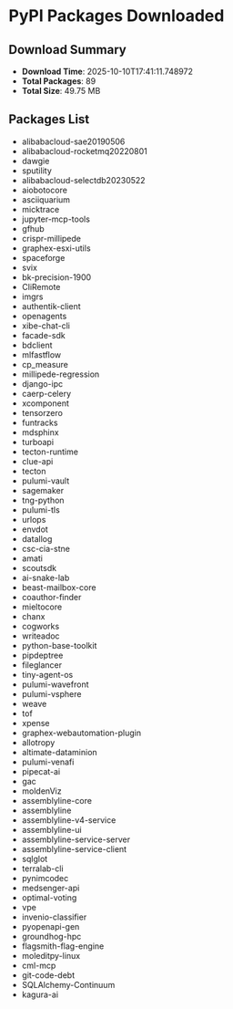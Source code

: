 # PyPI Packages Downloaded

## Download Summary
- **Download Time**: 2025-10-10T17:41:11.748972
- **Total Packages**: 89
- **Total Size**: 49.75 MB

## Packages List
- alibabacloud-sae20190506
- alibabacloud-rocketmq20220801
- dawgie
- sputility
- alibabacloud-selectdb20230522
- aiobotocore
- asciiquarium
- micktrace
- jupyter-mcp-tools
- gfhub
- crispr-millipede
- graphex-esxi-utils
- spaceforge
- svix
- bk-precision-1900
- CliRemote
- imgrs
- authentik-client
- openagents
- xibe-chat-cli
- facade-sdk
- bdclient
- mlfastflow
- cp_measure
- millipede-regression
- django-ipc
- caerp-celery
- xcomponent
- tensorzero
- funtracks
- mdsphinx
- turboapi
- tecton-runtime
- clue-api
- tecton
- pulumi-vault
- sagemaker
- tng-python
- pulumi-tls
- urlops
- envdot
- datallog
- csc-cia-stne
- amati
- scoutsdk
- ai-snake-lab
- beast-mailbox-core
- coauthor-finder
- mieltocore
- chanx
- cogworks
- writeadoc
- python-base-toolkit
- pipdeptree
- fileglancer
- tiny-agent-os
- pulumi-wavefront
- pulumi-vsphere
- weave
- tof
- xpense
- graphex-webautomation-plugin
- allotropy
- altimate-dataminion
- pulumi-venafi
- pipecat-ai
- gac
- moldenViz
- assemblyline-core
- assemblyline
- assemblyline-v4-service
- assemblyline-ui
- assemblyline-service-server
- assemblyline-service-client
- sqlglot
- terralab-cli
- pynimcodec
- medsenger-api
- optimal-voting
- vpe
- invenio-classifier
- pyopenapi-gen
- groundhog-hpc
- flagsmith-flag-engine
- moleditpy-linux
- cml-mcp
- git-code-debt
- SQLAlchemy-Continuum
- kagura-ai
